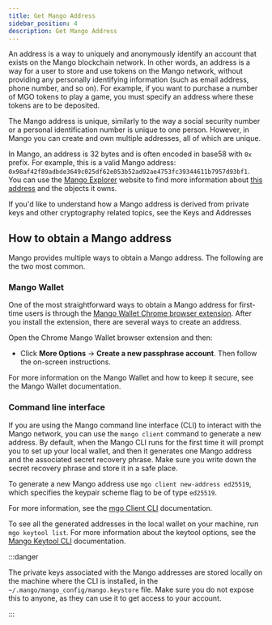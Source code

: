 ```yaml
---
title: Get Mango Address
sidebar_position: 4
description: Get Mango Address
---
```


An address is a way to uniquely and anonymously identify an account that exists on the Mango blockchain network. In other words, an address is a way for a user to store and use tokens on the Mango network, without providing any personally identifying information (such as email address, phone number, and so on). For example, if you want to purchase a number of MGO tokens to play a game, you must specify an address where these tokens are to be deposited.

The Mango address is unique, similarly to the way a social security number or a personal identification number is unique to one person. However, in Mango you can create and own multiple addresses, all of which are unique. 

In Mango, an address is 32 bytes and is often encoded in base58 with `0x` prefix. For example, this is a valid Mango address: `0x98af42f89adbde3649c025df62e053b52ad92ae4753fc39344611b7957d93bf1`. You can use the [Mango Explorer](https://mgoscan.com/) website to find more information about [this address](https://mgoscan.com/address/0x98af42f89adbde3649c025df62e053b52ad92ae4753fc39344611b7957d93bf1) and the objects it owns.

If you'd like to understand how a Mango address is derived from private keys and other cryptography related topics, see the Keys and Addresses


## How to obtain a Mango address

Mango provides multiple ways to obtain a Mango address. The following are the two most common. 

### Mango Wallet

One of the most straightforward ways to obtain a Mango address for first-time users is through the [Mango Wallet Chrome browser extension](https://api-backned.devnet.mangonetworknet.io/). After you install the extension, there are several ways to create an address. 

Open the Chrome Mango Wallet browser extension and then:
- Click **More Options** → **Create a new passphrase account**. Then follow the on-screen instructions. 

For more information on the Mango Wallet and how to keep it secure, see the Mango Wallet documentation. 

### Command line interface

If you are using the Mango command line interface (CLI) to interact with the Mango network, you can use the `mango client` command to generate a new address. By default, when the Mango CLI runs for the first time it will prompt you to set up your local wallet, and then it generates one Mango address and the associated secret recovery phrase. Make sure you write down the secret recovery phrase and store it in a safe place. 


To generate a new Mango address use `mgo client new-address ed25519`, which specifies the keypair scheme flag to be of type `ed25519`.

For more information, see the [mgo Client CLI](/docs/references/cli/client) documentation.

To see all the generated addresses in the local wallet on your machine, run `mgo keytool list`. For more information about the keytool options, see the [Mango Keytool CLI](/docs/references/cli/client) documentation.

:::danger

The private keys associated with the Mango addresses are stored locally on the machine where the CLI is installed, in the `~/.mango/mango_config/mango.keystore` file. Make sure you do not expose this to anyone, as they can use it to get access to your account.

:::
